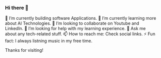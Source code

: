 ### Hi there 👋


🔭 I’m currently building software Applications.
🌱 I’m currently learning more about AI Technologies.
👯 I’m looking to collaborate on Youtube and LinkedIn.
🤔 I’m looking for help with my learning experience.
💬 Ask me about any tech-related stuff.
📫 How to reach me: Check social links.
⚡ Fun fact: I always listning music in my free time.

Thanks for visiting!



<!--
**Amadi-99/Amadi-99** is a ✨ _special_ ✨ repository because its `README.md` (this file) appears on your GitHub profile.

Here are some ideas to get you started:

- 🔭 I’m currently working on ...
- 🌱 I’m currently learning ...
- 👯 I’m looking to collaborate on ...
- 🤔 I’m looking for help with ...
- 💬 Ask me about ...
- 📫 How to reach me: ...
- 😄 Pronouns: ...
- ⚡ Fun fact: ...
-->
